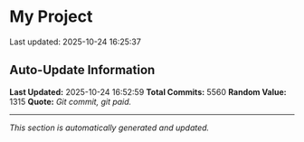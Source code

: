 # My Project


Last updated: 2025-10-24 16:25:37































































































































































































































































































































































































































































































































































































































































































































































































































































































































































































































































































































































































































































































































































































































































































































































































































































































































































































































































































































































































































































































































































































































































































































































































































































































































































































































































































































































































































































































































































































































































































































































































































































































































































































































































































































































































































































































































































































































































































































































































































































































































































































































































































































































































































































































































































































































































































































































































































































































































































































































































































































































































































































































































































































































































































































































































































































































































































































































































































































































































































































































































































































## Auto-Update Information

**Last Updated:** 2025-10-24 16:52:59
**Total Commits:** 5560
**Random Value:** 1315
**Quote:** _Git commit, git paid._

---
_This section is automatically generated and updated._